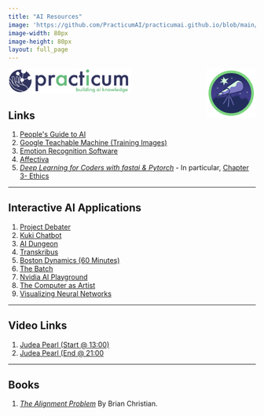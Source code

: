 ```yaml
---
title: "AI Resources"
image: 'https://github.com/PracticumAI/practicumai.github.io/blob/main/images/icons/practicumai_beginner.png?raw=true'
image-width: 80px
image-height: 80px
layout: full_page
---
```

[![Practicum AI Logo image](https://github.com/PracticumAI/practicumai.github.io/blob/main/images/logo/PracticumAI_logo_250x50.png?raw=true)](https://practicumai.org/)<img src='https://github.com/PracticumAI/practicumai.github.io/blob/main/images/icons/practicumai_beginner.png?raw=true' alt='Practicum AI Beginner Series icon' align='right' width='100'>

## Links

1. [People's Guide to AI](https://github.com/danielsmaxwell-workshops/ai_workshops/blob/main/doc/peoples_guide_ai.pdf)
1. [Google Teachable Machine (Training Images)](https://drive.google.com/file/d/1q3RIgIoeePNW-fEgNyCgh45gBvMAdeOU/view?usp=sharing)
1. [Emotion Recognition Software](https://theconversation.com/ai-is-increasingly-being-used-to-identify-emotions-heres-whats-at-stake-158809)
1. [Affectiva](https://www.affectiva.com/about-affectiva/)
1. [*Deep Learning for Coders with fastai & Pytorch*](https://course.fast.ai/Resources/book.html) - In particular, [Chapter 3- Ethics](https://colab.research.google.com/github/fastai/fastbook/blob/master/03_ethics.ipynb)


***

## Interactive AI Applications

1. [Project Debater](https://research.ibm.com/artificial-intelligence/project-debater/live)
1. [Kuki Chatbot](https://kuki.ai)
1. [AI Dungeon](https://aidungeon.io)
1. [Transkribus](https://transkribus.eu)
1. [Boston Dynamics (60 Minutes)](https://www.youtube.com/watch?v=Ns__YpRneBA)
1. [The Batch](https://read.deeplearning.ai/the-batch/)
1. [Nvidia AI Playground](https://www.nvidia.com/en-us/research/ai-playground/)
1. [The Computer as Artist](https://www.youtube.com/watch?v=ZDcaDv0U8yw)
1. [Visualizing Neural Networks](https://www.linkedin.com/posts/mltai_ai-machinelearning-neuralnetworks-activity-6891972656967630848-QMVO/)

***

## Video Links

1. [Judea Pearl (Start @ 13:00)](https://www.youtube.com/watch?v=9YMHqO6Z7AI&list=RDLVJQr0LFvR1OE&index=9)
1. [Judea Pearl (End @ 21:00](https://www.youtube.com/watch?v=JQr0LFvR1OE&list=RDLVJQr0LFvR1OE&start_radio=1&rv=JQr0LFvR1OE&t=1462)

***

## Books

1. [*The Alignment Problem*](https://brianchristian.org/the-alignment-problem/) By Brian Christian.
